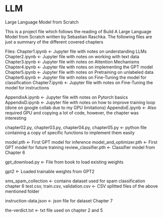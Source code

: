 # LLM
 Large Language Model from Scratch

This is a project file which follows the reading of Build A Large Language Model from Scratch written by Sebastian Raschka.
The following files are just a summary of the different covered chapters

Files:
Chapter1.ipynb <- Jupyter file with notes on understanding LLMs
Chapter2.ipynb <- Jupyter file with notes on working with text data
Chapter3.ipynb <- Jupyter file with notes on Attention Mechanisms
Chapter4.ipynb <- Jupyter file with notes on implementing the GPT model
Chapter5.ipynb <- Jupyter file with notes on Pretraining on unlabeled data
Chapter6.ipynb <- Jupyter file with notes on Fine-Tuning the model for classification
Chapter7.ipynb <- Jupyter file with notes on Fine-Tuning the model for instructions


AppendixA.ipynb <- Jupyter file with notes on Pytorch basics
AppendixD.ipynb <- Jupyter file with notes on how to improve training loop (done on google collab due to my GPU limitations)
AppendixE.ipynb <- Also required GPU and copying a lot of code, however, the chapter was interesting

chapter02.py, chapter03.py, chapter04.py, chapter05.py <- python file containing a copy of specific functions to implement them easily

model.pth <- First GPT model for inference
model_and_optimizer.pth <- First GPT model for future training
review_classifier.pth <- Classifier model from Chapter 6

gpt_download.py <- File from book to load existing weights

gpt2 <- Loaded trainable weights from GPT2

sms_spam_collection <- contains dataset used for spam classification chapter 6
test.csv, train.csv, validation.csv <- CSV splitted files of the above mentioned folder

instruction-data.json <- json file for dataset Chapter 7

the-verdict.txt <- txt file used on chapter 2 and 5
